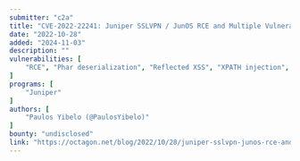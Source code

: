 ```yaml
---
submitter: "c2a"
title: "CVE-2022-22241: Juniper SSLVPN / JunOS RCE and Multiple Vulnerabilities"
date: "2022-10-28"
added: "2024-11-03"
description: ""
vulnerabilities: [
    "RCE", "Phar deserialization", "Reflected XSS", "XPATH injection", "Path traversal", "LFI"
]
programs: [
    "Juniper"
]
authors: [
    "Paulos Yibelo (@PaulosYibelo)"
]
bounty: "undisclosed"
link: "https://octagon.net/blog/2022/10/28/juniper-sslvpn-junos-rce-and-multiple-vulnerabilities/"
---
```




